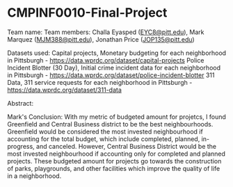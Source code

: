 # CMPINF0010-Final-Project
Team name:
Team members: Challa Eyasped (EYC8@pitt.edu), Mark Marquez (MJM388@pitt.edu), Jonathan Price (JOP135@pitt.edu)

Datasets used: 
Capital projects, Monetary budgeting for each neighborhood in Pittsburgh -  https://data.wprdc.org/dataset/capital-projects
Police Incident Blotter (30 Day), Initial crime incident data for each neighborhood in Pittsburgh - https://data.wprdc.org/dataset/police-incident-blotter
311 Data, 311 service requests for each neighborhood in Pittsburgh - https://data.wprdc.org/dataset/311-data

Abstract: 

Mark's Conclusion:
With my metric of budgeted amount for projetcs, I found Greenfield and Central Business district to be the best neighbourhoods. Greenfield would be considered the most invested neighbourhood if accounting for the total budget, which include completed, planned, in-progress, and canceled. However, Central Business District would be the most invested neighbourhood if accounting only for completed and planned projects. These budgeted amount for projects go towards the construction of parks, playgrounds, and other facilities which improve the quality of life in a neighborhood.

